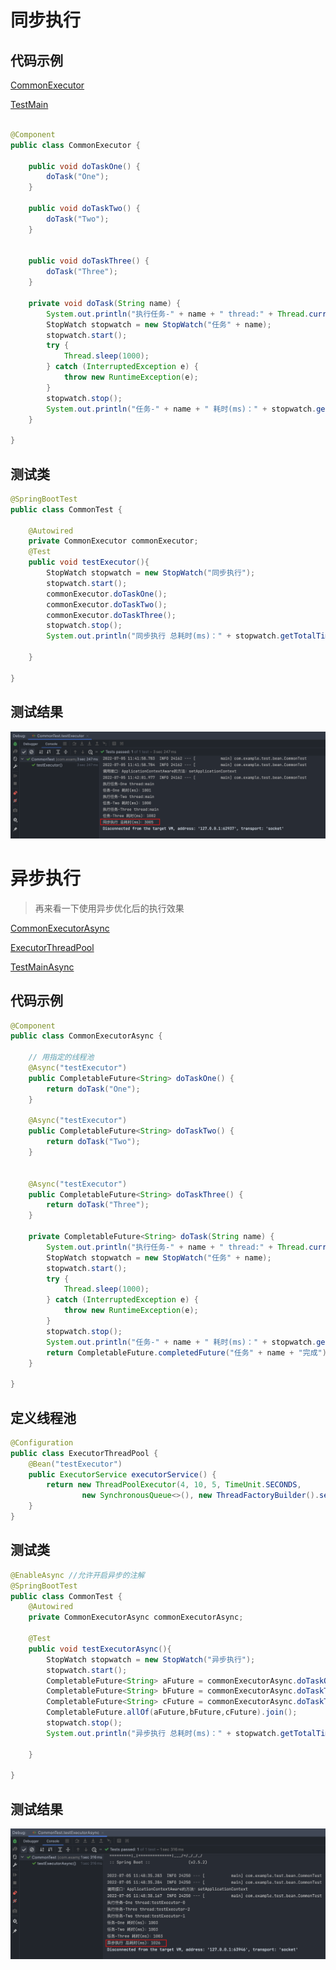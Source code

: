 # 同步执行
## 代码示例
[CommonExecutor](../../demo/multithreading/async/CommonExecutor.java)

[TestMain](../../../../../../test/java/com/example/demo/multithreading/async/TestMain.java)
```java

@Component
public class CommonExecutor {

    public void doTaskOne() {
        doTask("One");
    }

    public void doTaskTwo() {
        doTask("Two");
    }


    public void doTaskThree() {
        doTask("Three");
    }

    private void doTask(String name) {
        System.out.println("执行任务-" + name + " thread:" + Thread.currentThread().getName());
        StopWatch stopwatch = new StopWatch("任务" + name);
        stopwatch.start();
        try {
            Thread.sleep(1000);
        } catch (InterruptedException e) {
            throw new RuntimeException(e);
        }
        stopwatch.stop();
        System.out.println("任务-" + name + " 耗时(ms)：" + stopwatch.getTotalTimeMillis());
    }

}

```
## 测试类
```java
@SpringBootTest
public class CommonTest {

    @Autowired
    private CommonExecutor commonExecutor;
    @Test
    public void testExecutor(){
        StopWatch stopwatch = new StopWatch("同步执行");
        stopwatch.start();
        commonExecutor.doTaskOne();
        commonExecutor.doTaskTwo();
        commonExecutor.doTaskThree();
        stopwatch.stop();
        System.out.println("同步执行 总耗时(ms)：" + stopwatch.getTotalTimeMillis());

    }

}
```
## 测试结果
![](image/async-test-sync.png)
# 异步执行
> 再来看一下使用异步优化后的执行效果

[CommonExecutorAsync](../../multithreading/async/CommonExecutorAsync.java)
 
[ExecutorThreadPool](../../multithreading/async/ExecutorThreadPool.java)

[TestMainAsync](../../../../../../../test/java/com/example/demo/multithreading/async/TestMainAsync.java)


## 代码示例

```java
@Component
public class CommonExecutorAsync {

    // 用指定的线程池
    @Async("testExecutor")
    public CompletableFuture<String> doTaskOne() {
        return doTask("One");
    }

    @Async("testExecutor")
    public CompletableFuture<String> doTaskTwo() {
        return doTask("Two");
    }


    @Async("testExecutor")
    public CompletableFuture<String> doTaskThree() {
        return doTask("Three");
    }

    private CompletableFuture<String> doTask(String name) {
        System.out.println("执行任务-" + name + " thread:" + Thread.currentThread().getName());
        StopWatch stopwatch = new StopWatch("任务" + name);
        stopwatch.start();
        try {
            Thread.sleep(1000);
        } catch (InterruptedException e) {
            throw new RuntimeException(e);
        }
        stopwatch.stop();
        System.out.println("任务-" + name + " 耗时(ms)：" + stopwatch.getTotalTimeMillis());
        return CompletableFuture.completedFuture("任务" + name + "完成");
    }

}
```
## 定义线程池
```java
@Configuration
public class ExecutorThreadPool {
    @Bean("testExecutor")
    public ExecutorService executorService() {
        return new ThreadPoolExecutor(4, 10, 5, TimeUnit.SECONDS,
                new SynchronousQueue<>(), new ThreadFactoryBuilder().setNameFormat("testExecutor-%d").build());
    }
}
```
## 测试类
```java
@EnableAsync //允许开启异步的注解
@SpringBootTest
public class CommonTest {
    @Autowired
    private CommonExecutorAsync commonExecutorAsync;

    @Test
    public void testExecutorAsync(){
        StopWatch stopwatch = new StopWatch("异步执行");
        stopwatch.start();
        CompletableFuture<String> aFuture = commonExecutorAsync.doTaskOne();
        CompletableFuture<String> bFuture = commonExecutorAsync.doTaskTwo();
        CompletableFuture<String> cFuture = commonExecutorAsync.doTaskThree();
        CompletableFuture.allOf(aFuture,bFuture,cFuture).join();
        stopwatch.stop();
        System.out.println("异步执行 总耗时(ms)：" + stopwatch.getTotalTimeMillis());

    }

}
```
## 测试结果
![](image/async-test-async.png)
